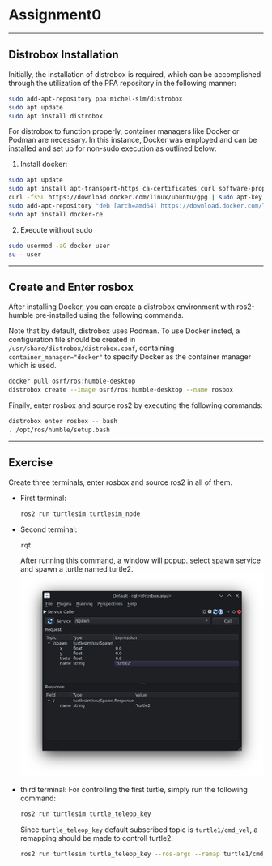 # Assignment0
----
## Distrobox Installation
Initially, the installation of distrobox is required, which can be accomplished through the utilization of the PPA repository in the following manner:
````bash
sudo add-apt-repository ppa:michel-slm/distrobox
sudo apt update
sudo apt install distrobox
````
For distrobox to function properly, container managers like Docker or Podman are necessary. In this instance, Docker was employed and can be installed and set up for non-sudo execution as outlined below:

1. Install docker:
````bash
sudo apt update
sudo apt install apt-transport-https ca-certificates curl software-properties-common
curl -fsSL https://download.docker.com/linux/ubuntu/gpg | sudo apt-key add -
sudo add-apt-repository "deb [arch=amd64] https://download.docker.com/linux/ubuntu focal stable"
sudo apt install docker-ce
````
2. Execute without sudo
```` bash
sudo usermod -aG docker user
su - user
````
----
## Create and Enter rosbox
After installing Docker, you can create a distrobox environment with ros2-humble pre-installed using the following commands.

Note that by default, distrobox uses Podman. To use Docker insted, a configuration file should be created in `/usr/share/distrobox/distrobox.conf`, containing `container_manager="docker"` to specify Docker as the container manager which is used.

```` bash
docker pull osrf/ros:humble-desktop
distrobox create --image osrf/ros:humble-desktop --name rosbox
````
Finally, enter rosbox and source ros2 by executing the following commands:
```` bash
distrobox enter rosbox -- bash
. /opt/ros/humble/setup.bash
````

----
## Exercise
Create three terminals, enter rosbox and source ros2 in all of them. 
- First terminal:
  ```` bash
  ros2 run turtlesim turtlesim_node
  ````
- Second terminal:
  ```` bash
  rqt
  ````
  After running this command, a window will popup. select spawn service and spawn a turtle named turtle2.
  ![](https://github.com/Arya-Ebrahimi/robotics-spring2023/blob/main/assets/assignments/assignment0/1.png)
  
- third terminal:
  For controlling the first turtle, simply run the following command:
  ```` bash
  ros2 run turtlesim turtle_teleop_key
  ````
  Since `turtle_teleop_key` default subscribed topic is `turtle1/cmd_vel`, a remapping should be made to controll turtle2.
  ```` bash
  ros2 run turtlesim turtle_teleop_key --ros-args --remap turtle1/cmd_vel:=turtle2/cmd_vel
  ````
